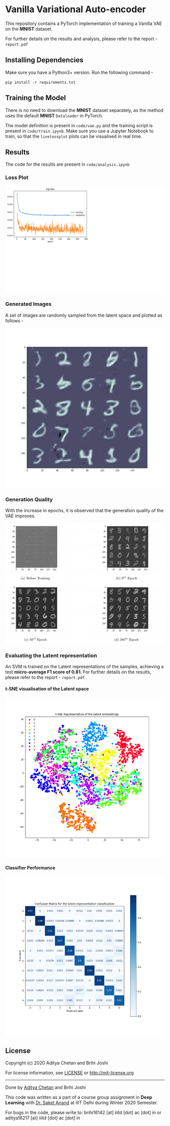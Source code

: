 # Vanilla Variational Auto-encoder

This repository contains a PyTorch implementation of training a Vanilla VAE on the __MNIST__ dataset.

For further details on the results and analysis, please refer to the report - ```report.pdf``` 


## Installing Dependencies

Make sure you have a Python3+ version. Run the following command - 

```
pip install -r requirements.txt
```

## Training the Model

There is no need to download the __MNIST__ dataset separately, as the method uses the default __MNIST__ ```Dataloader``` in PyTorch.

The model definition is present in ```code/vae.py``` and the training script is present in ```code/train.ipynb```. Make sure you use a Jupyter Notebook to train, so that the ```livelossplot``` plots can be visualised in real time.

 
## Results

The code for the results are present in ```code/analysis.ipynb``` 

### Loss Plot

![Loss Plot](./figures/vanilla_vae_test.png)

### Generated Images

A set of images are randomly sampled from the latent space and plotted as follows - 

![Generated Images](./figures/trained_random_generated.png)

### Generation Quality

With the increase in epochs, it is observed that the generation quality of the VAE improves.

![Generation Quality](./figures/generation_quality.png)

### Evaluating the Latent representation

An SVM is trained on the Latent representations of the samples, achieving a test __micro-average F1 score of 0.81__. For further details on the results, please refer to the report - ```report.pdf``` .

#### t-SNE visualisation of the Latent space

![t-SNE visualisation of the Latent space](./figures/latent_tsne.png)

#### Classifier Performance

![Classifier Performance](./figures/latent_confusion_matrix.png)


## License 

Copyright (c) 2020 Aditya Chetan and Brihi Joshi

For license information, see [LICENSE](LICENSE) or http://mit-license.org


- - -

Done by [Aditya Chetan](https://github.com/justachetan) and Brihi Joshi


This code was written as a part of a course group assignment in **Deep Learning** with [Dr. Saket Anand](https://www.iiitd.ac.in/anands) at IIIT Delhi during Winter 2020 Semester.

For bugs in the code, please write to: brihi16142 [at] iiitd [dot] ac [dot] in or aditya16217 [at] iiitd [dot] ac [dot] in


